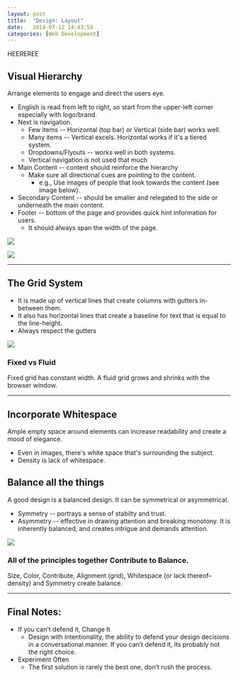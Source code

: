 ```yaml
---
layout: post
title:  "Design: Layout"
date:   2014-07-12 14:43:58
categories: [Web Development]
---
```


HEEREREE

## Visual Hierarchy
Arrange elements to engage and direct the users eye.

* English is read from left to right, so start from the upper-left corner especially with logo/brand.
* Next is navigation.
  * Few items -- Horizontal (top bar) or Vertical (side bar) works well.
  * Many items -- Vertical excels.  Horizontal works if it's a tiered system.
  * Dropdowns/Flyouts -- works well in both systems.
  * Vertical navigation is not used that much
* Main Content -- content should reinforce the hierarchy
  * Make sure all directional cues are pointing to the content.
      * e.g., Use images of people that look towards the content (see image below).
* Secondary Content -- should be smaller and relegated to the side or underneath the main content.
* Footer -- bottom of the page and provides quick hint information for users. 
  * It should always span the width of the page.

![](http://i.imgur.com/zZesJtv.png)

![](http://i.imgur.com/9BaPcDn.png)

---


## The Grid System
* It is made up of vertical lines that create columns with gutters in-between them.
* It also has horizontal lines that create a baseline for text that is equal to the line-height.
* Always respect the gutters

![](http://i.imgur.com/yoArX79.png)


### Fixed vs Fluid
Fixed grid has constant width.  A fluid grid grows and shrinks with the browser window.

---

## Incorporate Whitespace

Ample empty space around elements can increase readability and create a mood of elegance.

* Even in images, there's white space that's surrounding the subject.
* Density is lack of whitespace.


## Balance all the things
A good design is a balanced design.  It can be symmetrical or asymmetrical.

* Symmetry -- portrays a sense of stabilty and trust.
* Asymmetry -- effective in drawing attention and breaking monotony.  It is inherently balanced, and creates intrigue and demands attention.  

![](http://i.imgur.com/gmGesNH.png)

### All of the principles together Contribute to Balance.
Size, Color, Contribute, Alignment (grid), Whitespace (or lack thereof–density) and Symmetry create balance.


---

## Final Notes:

* If you can't defend it, Change It
  * Design with intentionality, the ability to defend your design decisions in a conversational manner. If you can’t defend it, its probably not the right choice.
* Experiment Often
  * The first solution is rarely the best one, don’t rush the process.